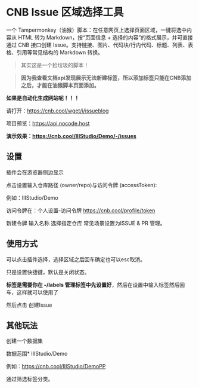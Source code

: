 # CNB Issue 区域选择工具

一个 Tampermonkey（油猴）脚本：在任意网页上选择页面区域，一键将选中内容从 HTML 转为 Markdown，按“页面信息 + 选择的内容”的格式展示，并可直接通过 CNB 接口创建 Issue。支持链接、图片、代码块/行内代码、标题、列表、表格、引用等常见结构的 Markdown 转换。

> 其实这是一个捡垃圾的脚本！

> **因为我查看文档api发现展示无法新建标签，所以添加标签只能在CNB添加之后，才能在油猴脚本页面添加。**

**如果是自动化生成网站呢！！！**

请打开：https://cnb.cool/wget/i/issueblog

项目预览：https://api.nocode.host

**演示效果：https://cnb.cool/IIIStudio/Demo/-/issues**


## 设置

插件会在游览器侧边显示

点击设置输入仓库路径 (owner/repo)与访问令牌 (accessToken):

例如：IIIStudio/Demo

访问令牌在：个人设置-访问令牌 https://cnb.cool/profile/token

新建令牌 输入名称 选择指定仓库 常见场景设置为ISSUE & PR 管理。

## 使用方式

可以点击插件选择，选择区域之后回车确定也可以esc取消。

只是设置快捷键，默认是关闭状态。

**标签是需要你在 -/labels 管理标签中先设置好**，然后在设置中输入标签然后回车，这样就可以使用了

然后点击 创建Issue

## 其他玩法

创建一个数据集

数据范围*
IIIStudio/Demo

例如：https://cnb.cool/IIIStudio/DemoPP

通过筛选标签分类。

